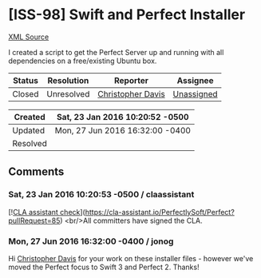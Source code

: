 # [ISS-98] Swift and Perfect Installer

[XML Source](./xml/ISS-98.xml)
<p><p>I created a script to get the Perfect Server up and running with all dependencies on a free/existing Ubuntu box.</p></p>





Status|Resolution|Reporter|Assignee
------|----------|--------|--------
Closed|Unresolved|[Christopher Davis](Midorusha)|[Unassigned]($-1)





Created|Sat, 23 Jan 2016 10:20:52 -0500
-------|--------------
Updated|Mon, 27 Jun 2016 16:32:00 -0400
Resolved|


## Comments




### Sat, 23 Jan 2016 10:20:53 -0500 / claassistant 

<p><p>[!<a href="https://cla-assistant.io/pull/badge/signed" class="external-link" rel="nofollow">CLA assistant check</a>](<a href="https://cla-assistant.io/PerfectlySoft/Perfect?pullRequest=85" class="external-link" rel="nofollow">https://cla-assistant.io/PerfectlySoft/Perfect?pullRequest=85</a>) &lt;br/&gt;All committers have signed the CLA.</p></p>


### Mon, 27 Jun 2016 16:32:00 -0400 / jonog 

<p><p>Hi <a href="http://jira.perfect.org:8080/secure/ViewProfile.jspa?name=Midorusha" class="user-hover" rel="Midorusha">Christopher Davis</a> for your work on these installer files - however we've moved the Perfect focus  to Swift 3 and Perfect 2. Thanks!</p></p>


